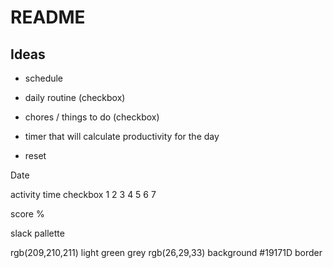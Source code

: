 # README
## Ideas

- schedule
 - daily routine (checkbox)
 - chores / things to do (checkbox)
- timer that will calculate productivity for the day


- reset

Date

activity    time    checkbox
1
2
3
4
5
6
7

score       %

slack pallette 

rgb(209,210,211)    light green grey
rgb(26,29,33)       background
#19171D             border






